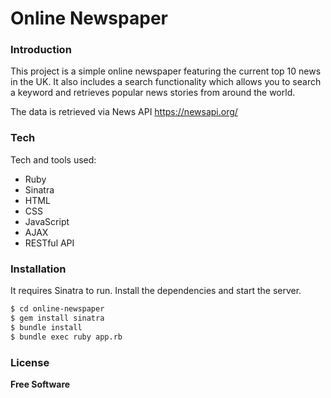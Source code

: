 # Online Newspaper

### Introduction
This project is a simple online newspaper featuring the current top 10 news in the UK. It also includes a search functionality which allows you to search a keyword and retrieves popular news stories from around the world.

The data is retrieved via News API
https://newsapi.org/

### Tech
Tech and tools used:

* Ruby
* Sinatra
* HTML
* CSS
* JavaScript
* AJAX
* RESTful API

### Installation
It requires Sinatra to run.
Install the dependencies and start the server.

```sh
$ cd online-newspaper
$ gem install sinatra
$ bundle install
$ bundle exec ruby app.rb
```

### License
**Free Software**
